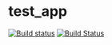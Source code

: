 # test_app
[![Build status](https://ci.appveyor.com/api/projects/status/d6eknady7thlaee5?svg=true)](https://ci.appveyor.com/project/reinsteam/test-app)
[![Build Status](https://travis-ci.org/reinsteam/test_app.svg?branch=master)](https://travis-ci.org/reinsteam/test_app)
